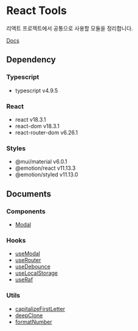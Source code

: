 # React Tools

리액트 프로젝트에서 공통으로 사용할 모듈을 정리합니다.

[Docs](https://haesoo-y.github.io/react-tools/index.html)

## Dependency

### Typescript

- typescript v4.9.5

### React

- react v18.3.1
- react-dom v18.3.1
- react-router-dom v6.26.1

### Styles

- @mui/material v6.0.1
- @emotion/react v11.13.3
- @emotion/styled v11.13.0

## Documents

### Components

- [Modal](https://haesoo-y.github.io/react-tools/functions/components.Modal.html)

### Hooks

- [useModal](https://haesoo-y.github.io/react-tools/functions/hooks.useModal.html)
- [useRouter](https://haesoo-y.github.io/react-tools/functions/hooks.useRouter.html)
- [useDebounce](https://haesoo-y.github.io/react-tools/functions/hooks.useDebounce.html)
- [useLocalStorage](https://haesoo-y.github.io/react-tools/functions/hooks.useLocalStorage.html)
- [useRaf](https://haesoo-y.github.io/react-tools/functions/hooks.useRaf.html)

### Utils

- [capitalizeFirstLetter](https://haesoo-y.github.io/react-tools/functions/utils.capitalizeFirstLetter.html)
- [deepClone](https://haesoo-y.github.io/react-tools/functions/utils.deepClone.html)
- [formatNumber](https://haesoo-y.github.io/react-tools/functions/utils.formatNumber.html)
